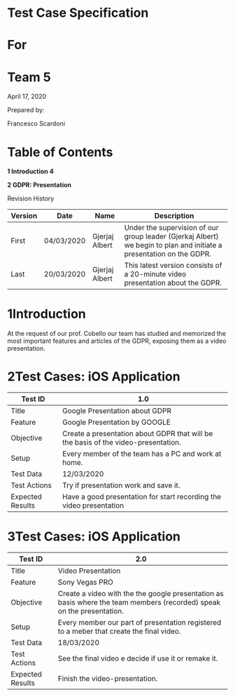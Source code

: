# Test Case Specification

# For

# Team 5

April 17, 2020

Prepared by:

Francesco Scardoni

# **Table of Contents**

**1 Introduction 4**

**2 GDPR: Presentation**

Revision History

| **Version** | **Date** | **Name** | **Description** |
| --- | --- | --- | --- |
| First | 04/03/2020 | Gjerjaj Albert | Under the supervision of our group leader (Gjerkaj Albert) we begin to plan and initiate a presentation on the GDPR. |
| Last | 20/03/2020 | Gjerjaj Albert | This latest version consists of a 20-minute video presentation about the GDPR. |

# 1Introduction

At the request of our prof. Cobello our team has studied and memorized the most important features and articles of the GDPR, exposing them as a video presentation.

# 2Test Cases: iOS Application

| Test ID | 1.0 |
| --- | --- |
| Title | Google Presentation about GDPR |
| Feature | Google Presentation by GOOGLE |
| Objective | Create a presentation about GDPR that will be the basis of the video-presentation. |
| Setup | Every member of the team has a PC and work at home. |
| Test Data | 12/03/2020 |
| Test Actions | Try if presentation work and save it. |
| Expected Results | Have a good presentation for start recording the video presentation |

# 3Test Cases: iOS Application

| Test ID | 2.0 |
| --- | --- |
| Title | Video Presentation |
| Feature | Sony Vegas PRO |
| Objective | Create a video with the the google presentation as basis where the team members (recorded) speak on the presentation. |
| Setup | Every member our part of presentation registered to a meber that create the final video. |
| Test Data | 18/03/2020 |
| Test Actions | See the final video e decide if use it or remake it. |
| Expected Results | Finish the video-presentation. |